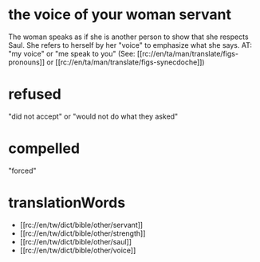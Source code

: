 # the voice of your woman servant

The woman speaks as if she is another person to show that she respects Saul. She refers to herself by her "voice" to emphasize what she says. AT: "my voice" or "me speak to you" (See: [[rc://en/ta/man/translate/figs-pronouns]] or [[rc://en/ta/man/translate/figs-synecdoche]])

# refused

"did not accept" or "would not do what they asked"

# compelled

"forced"

# translationWords

* [[rc://en/tw/dict/bible/other/servant]]
* [[rc://en/tw/dict/bible/other/strength]]
* [[rc://en/tw/dict/bible/other/saul]]
* [[rc://en/tw/dict/bible/other/voice]]